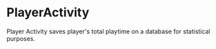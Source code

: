 # PlayerActivity
Player Activity saves player's total playtime on a database for statistical purposes.
